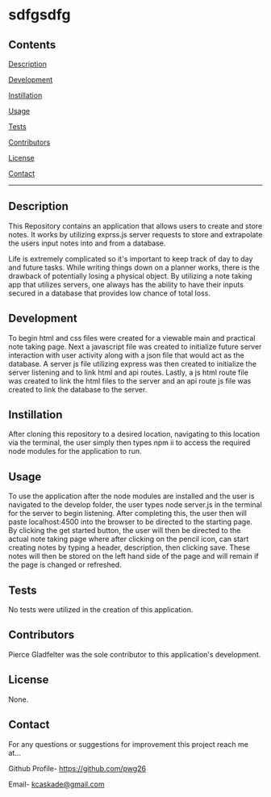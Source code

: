 # sdfgsdfg  

## Contents  
[Description](#Description) 
 
[Development](#Development) 

[Instillation](#Instillation)

[Usage](#Usage)

[Tests](#Tests)

[Contributors](#Contributors)

[License](#License)

[Contact](#Contact)


*  *  *  *  *

## Description
This Repository contains an application that allows users to create and store notes. It works by utilizing exprss.js server requests to store and extrapolate the users input notes into and from a database. 

Life is extremely complicated so it's important to keep track of day to day and future tasks. While writing things down on a planner works, there is the drawback of potentially losing a physical object. By utilizing a note taking app that utilizes servers, one always has the ability to have their inputs secured in a database that provides low chance of total loss.


## Development
To begin html and css files were created for a viewable main and practical note taking page. Next a javascript file was created to initialize future  server interaction with user activity along with a json file that would act as the database. A server js file utilizing express was then created to initialize the server listening and to link html and api routes. Lastly, a js html route file was created to link the html files to the server and an api route js file was created to link the database to the server.


## Instillation
After cloning this repository to a desired location, navigating to this location via the terminal, the user simply then types npm ii to access the required node modules for the application to run.


## Usage
To use the application after the node modules are installed and the user is navigated to the develop folder, the user types node server.js in the terminal for the server to begin listening. After completing this, the user then will paste localhost:4500 into the browser to be directed to the starting page. By clicking the get started button, the user will then be directed to the actual note taking page where after clicking on the pencil icon, can start creating notes by typing a header, description, then clicking save. These notes will then be stored on the left hand side of the page and will remain if the page is changed or refreshed.


## Tests
No tests were utilized in the creation of this application.


## Contributors
Pierce Gladfelter was the sole contributor to this application's development.


## License
None.


## Contact
For any questions or suggestions for improvement this project reach me at... 

Github Profile-  https://github.com/pwg26

Email- kcaskade@gmail.com
